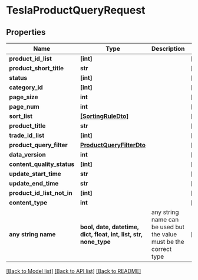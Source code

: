 # TeslaProductQueryRequest


## Properties
Name | Type | Description | Notes
------------ | ------------- | ------------- | -------------
**product_id_list** | **[int]** |  | [optional] 
**product_short_title** | **str** |  | [optional] 
**status** | **[int]** |  | [optional] 
**category_id** | **[int]** |  | [optional] 
**page_size** | **int** |  | [optional] 
**page_num** | **int** |  | [optional] 
**sort_list** | [**[SortingRuleDto]**](SortingRuleDto.md) |  | [optional] 
**product_title** | **str** |  | [optional] 
**trade_id_list** | **[int]** |  | [optional] 
**product_query_filter** | [**ProductQueryFilterDto**](ProductQueryFilterDto.md) |  | [optional] 
**data_version** | **int** |  | [optional] 
**content_quality_status** | **[int]** |  | [optional] 
**update_start_time** | **str** |  | [optional] 
**update_end_time** | **str** |  | [optional] 
**product_id_list_not_in** | **[int]** |  | [optional] 
**content_type** | **int** |  | [optional] 
**any string name** | **bool, date, datetime, dict, float, int, list, str, none_type** | any string name can be used but the value must be the correct type | [optional]

[[Back to Model list]](../README.md#documentation-for-models) [[Back to API list]](../README.md#documentation-for-api-endpoints) [[Back to README]](../README.md)


